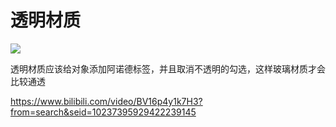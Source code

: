 # 透明材质

![](https://qhdtc.oss-cn-chengdu.aliyuncs.com/obsidian/image_5RU0z3-_9-.png)

透明材质应该给对象添加阿诺德标签，并且取消不透明的勾选，这样玻璃材质才会比较通透

<https://www.bilibili.com/video/BV16p4y1k7H3?from=search&seid=10237395929422239145>
